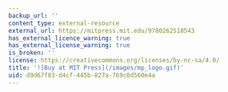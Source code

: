 ```yaml
---
backup_url: ''
content_type: external-resource
external_url: https://mitpress.mit.edu/9780262518543
has_external_licence_warning: true
has_external_license_warning: true
is_broken: ''
license: https://creativecommons.org/licenses/by-nc-sa/4.0/
title: '![Buy at MIT Press](/images/mp_logo.gif)'
uid: d9d67f83-d4cf-445b-827a-769c0d560e4a
---
```

